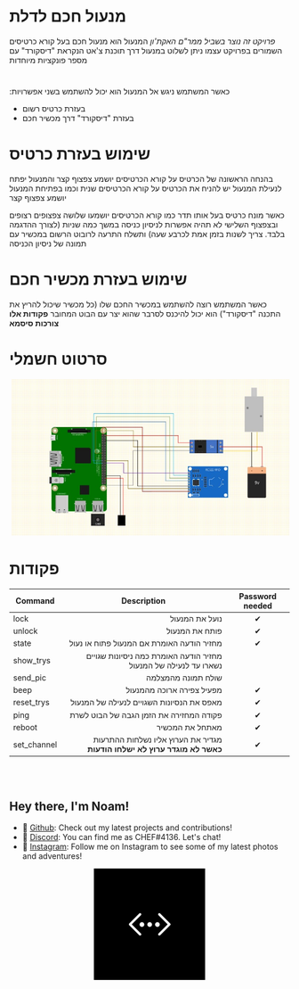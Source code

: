 
# מנעול חכם לדלת

*פרויקט זה נוצר בשביל ממר"ם האקת'ון*
המנעול הוא מנעול חכם בעל קורא כרטיסים השמורים בפרויקט עצמו
ניתן לשלוט במנעול דרך תוכנת צ'אט הנקראת "דיסקורד" עם מספר פונקציות מיוחדות

#

:כאשר המשתמש ניגש אל המנעול הוא יכול להשתמש בשני אפשרויות
* בעזרת כרטיס רשום
* בעזרת "דיסקורד" דרך מכשיר חכם

# שימוש בעזרת כרטיס

בהנחה הראשונה של הכרטיס על קורא הכרטיסים יושמע צפצוף קצר והמנעול יפתח
לנעילת המנעול יש להניח את הכרטיס על קורא הכרטיסים שנית וכמו בפתיחת המנעול יושמע צפצוף קצר

כאשר מונח כרטיס בעל אותו תדר כמו קורא הכרטיסים יושמעו שלושה צפצופים רצופים ובצפצוף השלישי לא תהיה אפשרות לניסיון כניסה במשך כמה שניות (לצורך ההדגמה בלבד. צריך לשנות בזמן אמת לכרבע שעה) ותשלח התרעה לרובוט הרשום במכשיר עם תמונה של ניסיון הכניסה

# שימוש בעזרת מכשיר חכם

כאשר המשתמש רוצה להשתמש במכשיר החכם שלו (כל מכשיר שיכול להריץ את התכנה "דיסקורד") הוא יכול להיכנס לסרבר שהוא יצר עם הבוט המחובר
**פקודות אלו צורכות סיסמא**

# סרטוט חשמלי

<p align="right">
  <img src="https://github.com/noamavned/DoorLockMamramProject/blob/main/images_not_related/circuit.jpg" width="500" title="hi">
</p>

# פקודות

<p width="100%" align="right">
    <table>
        <thead>
            <tr>
                <th>Command</th>
                <th>Description</th>
                <th>Password needed</th>
            </tr>
        </thead>
        <tbody>
            <tr>
                <td>lock</td>
                <td style="text-align:right">נועל את המנעול</td>
                <td style="text-align:center">✔</td>
            </tr>
            <tr>
                <td>unlock</td>
                <td style="text-align:right">פותח את המנעול</td>
                <td style="text-align:center">✔</td>
            </tr>
            <tr>
                <td>state</td>
                <td style="text-align:right">מחזיר הודעה האומרת אם המנעול פתוח או נעול</td>
                <td style="text-align:center">✔</td>
            </tr>
            <tr>
                <td>show_trys</td>
                <td style="text-align:right">מחזיר הודעה האומרת כמה ניסיונות שגויים נשארו עד לנעילה של המנעול</td>
                <td style="text-align:center"></td>
            </tr>
            <tr>
                <td>send_pic</td>
                <td style="text-align:right">שולח תמונה מהמצלמה</td>
                <td style="text-align:center"></td>
            </tr>
            <tr>
                <td>beep</td>
                <td style="text-align:right">מפעיל צפירה ארוכה מהמנעול</td>
                <td style="text-align:center">✔</td>
            </tr>
            <tr>
                <td>reset_trys</td>
                <td style="text-align:right">מאפס את הנסיונות השגויים לנעילה של המנעול</td>
                <td style="text-align:center">✔</td>
            </tr>
            <tr>
                <td>ping</td>
                <td style="text-align:right">פקודה המחזירה את הזמן הגבה של הבוט לשרת</td>
                <td style="text-align:center">✔</td>
            </tr>
            <tr>
                <td>reboot</td>
                <td style="text-align:right">מאתחל את המכשיר</td>
                <td style="text-align:center">✔</td>
            </tr>
            <tr>
                <td>set_channel</td>
                <td style="text-align:right">מגדיר את הערוץ אליו נשלחות ההתרעות </br><strong>כאשר לא מוגדר ערוץ לא ישלחו הודעות</strong></td>
                <td style="text-align:center">✔</td>
            </tr>
        </tbody>
    </table>
</p>








</br></br>
## Hey there, I'm Noam!

- 🌟 [Github](https://github.com/noamavned): Check out my latest projects and contributions!
- 💬 [Discord](https://discord.com/): You can find me as CHEF#4136. Let's chat!
- 📸 [Instagram](https://www.instagram.com/noam_avned/): Follow me on Instagram to see some of my latest photos and adventures!

<p align="center">
  <img src="https://github.com/noamavned/DoorLockMamramProject/blob/main/images_not_related/onlinelogo.jpg" width="200" title="hi">
</p>
